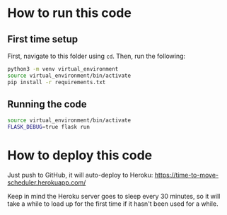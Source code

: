 # How to run this code

## First time setup

First, navigate to this folder using `cd`. Then, run the following:

```bash
python3 -m venv virtual_environment
source virtual_environment/bin/activate
pip install -r requirements.txt
```

## Running the code

```bash
source virtual_environment/bin/activate
FLASK_DEBUG=true flask run
```

# How to deploy this code

Just push to GitHub, it will auto-deploy to Heroku: <https://time-to-move-scheduler.herokuapp.com/>

Keep in mind the Heroku server goes to sleep every 30 minutes, so it will take a while to load up for the first time if it hasn't been used for a while.
